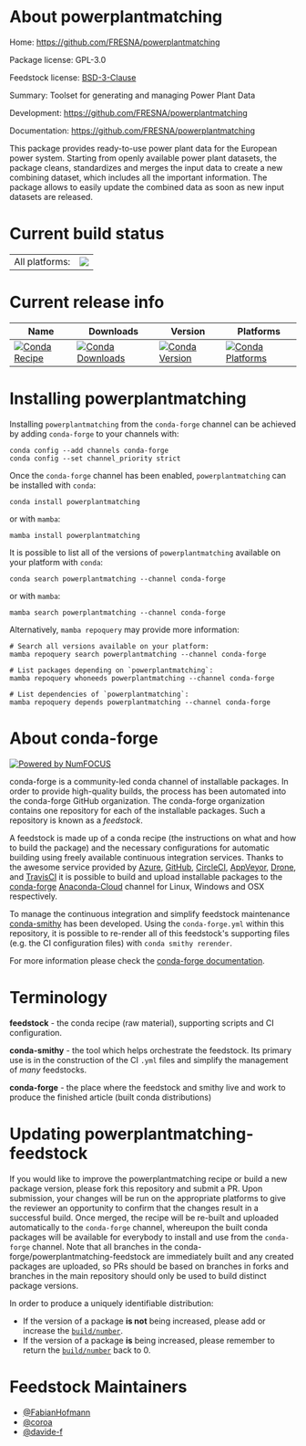 About powerplantmatching
========================

Home: https://github.com/FRESNA/powerplantmatching

Package license: GPL-3.0

Feedstock license: [BSD-3-Clause](https://github.com/conda-forge/powerplantmatching-feedstock/blob/main/LICENSE.txt)

Summary: Toolset for generating and managing Power Plant Data

Development: https://github.com/FRESNA/powerplantmatching

Documentation: https://github.com/FRESNA/powerplantmatching

This package provides ready-to-use power plant data for the European
power system. Starting from openly available power plant datasets,
the package cleans, standardizes and merges the input data to create
a new combining dataset, which includes all the important information.
The package allows to easily update the combined data as
soon as new input datasets are released.


Current build status
====================


<table><tr><td>All platforms:</td>
    <td>
      <a href="https://dev.azure.com/conda-forge/feedstock-builds/_build/latest?definitionId=8307&branchName=main">
        <img src="https://dev.azure.com/conda-forge/feedstock-builds/_apis/build/status/powerplantmatching-feedstock?branchName=main">
      </a>
    </td>
  </tr>
</table>

Current release info
====================

| Name | Downloads | Version | Platforms |
| --- | --- | --- | --- |
| [![Conda Recipe](https://img.shields.io/badge/recipe-powerplantmatching-green.svg)](https://anaconda.org/conda-forge/powerplantmatching) | [![Conda Downloads](https://img.shields.io/conda/dn/conda-forge/powerplantmatching.svg)](https://anaconda.org/conda-forge/powerplantmatching) | [![Conda Version](https://img.shields.io/conda/vn/conda-forge/powerplantmatching.svg)](https://anaconda.org/conda-forge/powerplantmatching) | [![Conda Platforms](https://img.shields.io/conda/pn/conda-forge/powerplantmatching.svg)](https://anaconda.org/conda-forge/powerplantmatching) |

Installing powerplantmatching
=============================

Installing `powerplantmatching` from the `conda-forge` channel can be achieved by adding `conda-forge` to your channels with:

```
conda config --add channels conda-forge
conda config --set channel_priority strict
```

Once the `conda-forge` channel has been enabled, `powerplantmatching` can be installed with `conda`:

```
conda install powerplantmatching
```

or with `mamba`:

```
mamba install powerplantmatching
```

It is possible to list all of the versions of `powerplantmatching` available on your platform with `conda`:

```
conda search powerplantmatching --channel conda-forge
```

or with `mamba`:

```
mamba search powerplantmatching --channel conda-forge
```

Alternatively, `mamba repoquery` may provide more information:

```
# Search all versions available on your platform:
mamba repoquery search powerplantmatching --channel conda-forge

# List packages depending on `powerplantmatching`:
mamba repoquery whoneeds powerplantmatching --channel conda-forge

# List dependencies of `powerplantmatching`:
mamba repoquery depends powerplantmatching --channel conda-forge
```


About conda-forge
=================

[![Powered by
NumFOCUS](https://img.shields.io/badge/powered%20by-NumFOCUS-orange.svg?style=flat&colorA=E1523D&colorB=007D8A)](https://numfocus.org)

conda-forge is a community-led conda channel of installable packages.
In order to provide high-quality builds, the process has been automated into the
conda-forge GitHub organization. The conda-forge organization contains one repository
for each of the installable packages. Such a repository is known as a *feedstock*.

A feedstock is made up of a conda recipe (the instructions on what and how to build
the package) and the necessary configurations for automatic building using freely
available continuous integration services. Thanks to the awesome service provided by
[Azure](https://azure.microsoft.com/en-us/services/devops/), [GitHub](https://github.com/),
[CircleCI](https://circleci.com/), [AppVeyor](https://www.appveyor.com/),
[Drone](https://cloud.drone.io/welcome), and [TravisCI](https://travis-ci.com/)
it is possible to build and upload installable packages to the
[conda-forge](https://anaconda.org/conda-forge) [Anaconda-Cloud](https://anaconda.org/)
channel for Linux, Windows and OSX respectively.

To manage the continuous integration and simplify feedstock maintenance
[conda-smithy](https://github.com/conda-forge/conda-smithy) has been developed.
Using the ``conda-forge.yml`` within this repository, it is possible to re-render all of
this feedstock's supporting files (e.g. the CI configuration files) with ``conda smithy rerender``.

For more information please check the [conda-forge documentation](https://conda-forge.org/docs/).

Terminology
===========

**feedstock** - the conda recipe (raw material), supporting scripts and CI configuration.

**conda-smithy** - the tool which helps orchestrate the feedstock.
                   Its primary use is in the construction of the CI ``.yml`` files
                   and simplify the management of *many* feedstocks.

**conda-forge** - the place where the feedstock and smithy live and work to
                  produce the finished article (built conda distributions)


Updating powerplantmatching-feedstock
=====================================

If you would like to improve the powerplantmatching recipe or build a new
package version, please fork this repository and submit a PR. Upon submission,
your changes will be run on the appropriate platforms to give the reviewer an
opportunity to confirm that the changes result in a successful build. Once
merged, the recipe will be re-built and uploaded automatically to the
`conda-forge` channel, whereupon the built conda packages will be available for
everybody to install and use from the `conda-forge` channel.
Note that all branches in the conda-forge/powerplantmatching-feedstock are
immediately built and any created packages are uploaded, so PRs should be based
on branches in forks and branches in the main repository should only be used to
build distinct package versions.

In order to produce a uniquely identifiable distribution:
 * If the version of a package **is not** being increased, please add or increase
   the [``build/number``](https://docs.conda.io/projects/conda-build/en/latest/resources/define-metadata.html#build-number-and-string).
 * If the version of a package **is** being increased, please remember to return
   the [``build/number``](https://docs.conda.io/projects/conda-build/en/latest/resources/define-metadata.html#build-number-and-string)
   back to 0.

Feedstock Maintainers
=====================

* [@FabianHofmann](https://github.com/FabianHofmann/)
* [@coroa](https://github.com/coroa/)
* [@davide-f](https://github.com/davide-f/)

